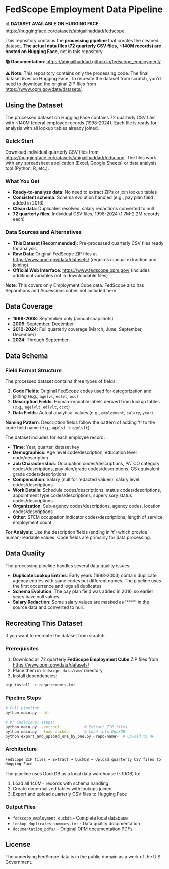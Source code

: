 # FedScope Employment Data Pipeline

**📊 DATASET AVAILABLE ON HUGGING FACE**: https://huggingface.co/datasets/abigailhaddad/fedscope

This repository contains the **processing pipeline** that creates the cleaned dataset. **The actual data files (72 quarterly CSV files, ~140M records) are hosted on Hugging Face**, not in this repository.

**📚 Documentation**: https://abigailhaddad.github.io/fedscope_employment/

**⚠️ Note**: This repository contains only the processing code. The final dataset lives on Hugging Face. To recreate the dataset from scratch, you'd need to download the original ZIP files from https://www.opm.gov/data/datasets/.

## Using the Dataset

The processed dataset on Hugging Face contains 72 quarterly CSV files with ~140M federal employee records (1998-2024). Each file is ready for analysis with all lookup tables already joined.

### Quick Start

Download individual quarterly CSV files from https://huggingface.co/datasets/abigailhaddad/fedscope. The files work with any spreadsheet application (Excel, Google Sheets) or data analysis tool (Python, R, etc.).

### What You Get

- **Ready-to-analyze data**: No need to extract ZIPs or join lookup tables
- **Consistent schema**: Schema evolution handled (e.g., pay plan field added in 2016) 
- **Clean data**: Duplicates resolved, salary redactions converted to null
- **72 quarterly files**: Individual CSV files, 1998-2024 (1.7M-2.2M records each)

### Data Sources and Alternatives

- **This Dataset (Recommended)**: Pre-processed quarterly CSV files ready for analysis
- **Raw Data**: Original FedScope ZIP files at https://www.opm.gov/data/datasets/ (requires manual extraction and joining)
- **Official Web Interface**: https://www.fedscope.opm.gov/ (includes additional variables not in downloadable files)

**Note**: This covers only Employment Cube data. FedScope also has Separations and Accessions cubes not included here.

## Data Coverage

- **1998-2008**: September only (annual snapshots)
- **2009**: September, December  
- **2010-2024**: Full quarterly coverage (March, June, September, December)
- **2024**: Through September

## Data Schema

### Field Format Structure

The processed dataset contains three types of fields:

1. **Code Fields**: Original FedScope codes used for categorization and joining (e.g., `agelvl`, `edlvl`, `occ`)
2. **Description Fields**: Human-readable labels derived from lookup tables (e.g., `agelvlt`, `edlvlt`, `occt`)
3. **Data Fields**: Actual analytical values (e.g., `employment`, `salary`, `year`)

**Naming Pattern**: Description fields follow the pattern of adding 't' to the code field name (e.g., `agelvl` → `agelvlt`).

The dataset includes for each employee record:

- **Time**: Year, quarter, dataset key
- **Demographics**: Age level code/description, education level code/description
- **Job Characteristics**: Occupation codes/descriptions, PATCO category codes/descriptions, pay plan/grade codes/descriptions, GS equivalent grade codes/descriptions
- **Compensation**: Salary (null for redacted values), salary level codes/descriptions
- **Work Details**: Schedule codes/descriptions, status codes/descriptions, appointment type codes/descriptions, supervisory status codes/descriptions
- **Organization**: Sub-agency codes/descriptions, agency codes, location codes/descriptions
- **Other**: STEM occupation indicator codes/descriptions, length of service, employment count

**For Analysis**: Use the description fields (ending in 't') which provide human-readable values. Code fields are primarily for data processing.

## Data Quality

The processing pipeline handles several data quality issues:

- **Duplicate Lookup Entries**: Early years (1998-2003) contain duplicate agency entries with same codes but different names. The pipeline uses the first occurrence and logs all duplicates.
- **Schema Evolution**: The pay plan field was added in 2016, so earlier years have null values.
- **Salary Redaction**: Some salary values are masked as '****' in the source data and converted to null.

## Recreating This Dataset

If you want to recreate the dataset from scratch:

### Prerequisites
1. Download all 72 quarterly **FedScope Employment Cube** ZIP files from https://www.opm.gov/data/datasets/
2. Place them in `fedscope_data/raw/` directory
3. Install dependencies:
```bash
pip install -r requirements.txt
```

### Pipeline Steps
```bash
# Full pipeline
python main.py --all

# Or individual steps:
python main.py --extract           # Extract ZIP files
python main.py --load-duckdb       # Load into DuckDB
python export_and_upload_one_by_one.py <repo-name>  # Upload to HF
```

### Architecture
```
FedScope ZIP files → Extract → DuckDB → Upload quarterly CSV files to Hugging Face
```

The pipeline uses DuckDB as a local data warehouse (~10GB) to:
1. Load all 140M+ records with schema handling
2. Create denormalized tables with lookups joined
3. Export and upload quarterly CSV files to Hugging Face

### Output Files
- `fedscope_employment.duckdb` - Complete local database
- `lookup_duplicates_summary.txt` - Data quality documentation  
- `documentation_pdfs/` - Original OPM documentation PDFs

## License

The underlying FedScope data is in the public domain as a work of the U.S. Government.